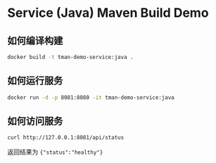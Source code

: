 # Service (Java) Maven Build Demo

## 如何编译构建

```bash
docker build -t tman-demo-service:java .
```

## 如何运行服务

```bash
docker run -d -p 8081:8080 -it tman-demo-service:java
```

## 如何访问服务

```bash
curl http://127.0.0.1:8081/api/status
```

返回结果为 `{"status":"healthy"}`
